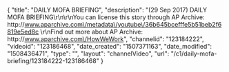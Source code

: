 {
    "title": "DAILY MOFA BRIEFING",
    "description": "(29 Sep 2017) DAILY MOFA BRIEFING\r\n\r\nYou can license this story through AP Archive: http:\/\/www.aparchive.com\/metadata\/youtube\/36b645bcefffe5b51beb2f6819e5ed8c \r\nFind out more about AP Archive: http:\/\/www.aparchive.com\/HowWeWork",
    "channelid": "123184222",
    "videoid": "123186468",
    "date_created": "1507371163",
    "date_modified": "1508436471",
    "type": "",
    "layout": "channelVideo",
    "url": "\/c1\/daily-mofa-briefing\/123184222-123186468"
}